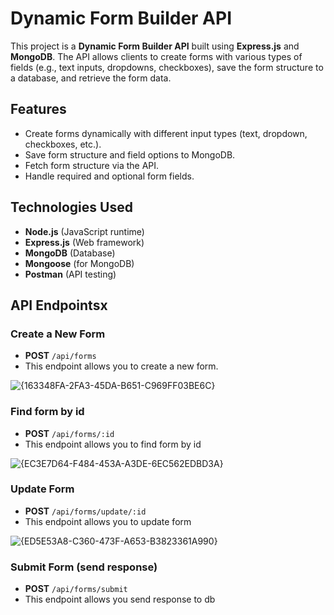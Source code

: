 # Dynamic Form Builder API

This project is a **Dynamic Form Builder API** built using **Express.js** and **MongoDB**. The API allows clients to create forms with various types of fields (e.g., text inputs, dropdowns, checkboxes), save the form structure to a database, and retrieve the form data.

## Features

- Create forms dynamically with different input types (text, dropdown, checkboxes, etc.).
- Save form structure and field options to MongoDB.
- Fetch form structure via the API.
- Handle required and optional form fields.

## Technologies Used

- **Node.js** (JavaScript runtime)
- **Express.js** (Web framework)
- **MongoDB** (Database)
- **Mongoose** (for MongoDB)
- **Postman** (API testing)

## API Endpointsx

### Create a New Form

- **POST** `/api/forms`
- This endpoint allows you to create a new form.

![{163348FA-2FA3-45DA-B651-C969FF03BE6C}](https://github.com/user-attachments/assets/32ecc901-73c7-47f4-aa82-54c781d51ae0)

### Find form by id

- **POST** `/api/forms/:id`
- This endpoint allows you to find form by id

![{EC3E7D64-F484-453A-A3DE-6EC562EDBD3A}](https://github.com/user-attachments/assets/e8c7f8c8-72b4-403b-9e80-c6b62c577904)

### Update Form

- **POST** `/api/forms/update/:id`
- This endpoint allows you to update form

![{ED5E53A8-C360-473F-A653-B3823361A990}](https://github.com/user-attachments/assets/a4406b76-d9e2-4c4c-ab6a-1dbeb944187f)

### Submit Form (send response)

- **POST** `/api/forms/submit`
- This endpoint allows you send response to db






